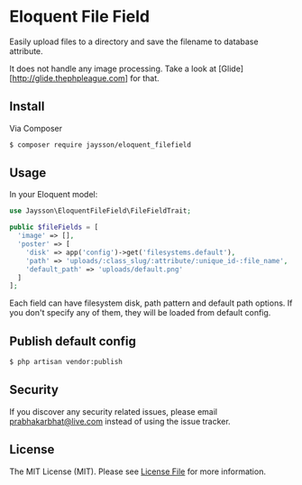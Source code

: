 # Eloquent File Field

Easily upload files to a directory and save the filename to database attribute.

It does not handle any image processing. Take a look at [Glide][http://glide.thephpleague.com] for that.

## Install

Via Composer

```bash
$ composer require jaysson/eloquent_filefield
```

## Usage

In your Eloquent model:

```php
use Jaysson\EloquentFileField\FileFieldTrait;

public $fileFields = [
  'image' => [],
  'poster' => [
  	'disk' => app('config')->get('filesystems.default'),
    'path' => 'uploads/:class_slug/:attribute/:unique_id-:file_name',
    'default_path' => 'uploads/default.png'
  ]
];
```
Each field can have filesystem disk, path pattern and default path options. If you don't specify any of them, they will be loaded from default config.

## Publish default config

```bash
$ php artisan vendor:publish 
```

## Security

If you discover any security related issues, please email prabhakarbhat@live.com instead of using the issue tracker.

## License

The MIT License (MIT). Please see [License File](LICENSE.md) for more information.
